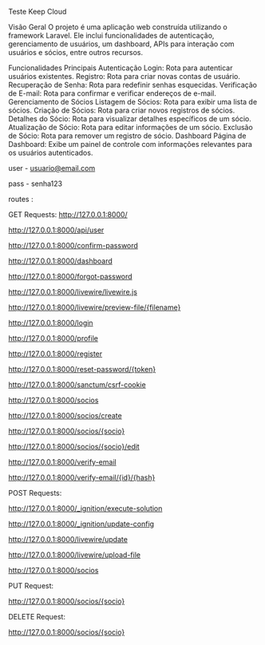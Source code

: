 Teste Keep Cloud

Visão Geral
O projeto é uma aplicação web construída utilizando o framework Laravel. Ele inclui funcionalidades de autenticação, gerenciamento de usuários, um dashboard, APIs para interação com usuários e sócios, entre outros recursos.

Funcionalidades Principais
Autenticação
Login: Rota para autenticar usuários existentes.
Registro: Rota para criar novas contas de usuário.
Recuperação de Senha: Rota para redefinir senhas esquecidas.
Verificação de E-mail: Rota para confirmar e verificar endereços de e-mail.
Gerenciamento de Sócios
Listagem de Sócios: Rota para exibir uma lista de sócios.
Criação de Sócios: Rota para criar novos registros de sócios.
Detalhes do Sócio: Rota para visualizar detalhes específicos de um sócio.
Atualização de Sócio: Rota para editar informações de um sócio.
Exclusão de Sócio: Rota para remover um registro de sócio.
Dashboard
Página de Dashboard: Exibe um painel de controle com informações relevantes para os usuários autenticados.

user - usuario@email.com

pass - senha123

routes : 

 GET Requests:
http://127.0.0.1:8000/

http://127.0.0.1:8000/api/user

http://127.0.0.1:8000/confirm-password

http://127.0.0.1:8000/dashboard

http://127.0.0.1:8000/forgot-password

http://127.0.0.1:8000/livewire/livewire.js

http://127.0.0.1:8000/livewire/preview-file/{filename}

http://127.0.0.1:8000/login

http://127.0.0.1:8000/profile

http://127.0.0.1:8000/register

http://127.0.0.1:8000/reset-password/{token}

http://127.0.0.1:8000/sanctum/csrf-cookie

http://127.0.0.1:8000/socios

http://127.0.0.1:8000/socios/create

http://127.0.0.1:8000/socios/{socio}

http://127.0.0.1:8000/socios/{socio}/edit

http://127.0.0.1:8000/verify-email

http://127.0.0.1:8000/verify-email/{id}/{hash}

POST Requests:

http://127.0.0.1:8000/_ignition/execute-solution

http://127.0.0.1:8000/_ignition/update-config

http://127.0.0.1:8000/livewire/update

http://127.0.0.1:8000/livewire/upload-file

http://127.0.0.1:8000/socios

PUT Request:

http://127.0.0.1:8000/socios/{socio}

DELETE Request:

http://127.0.0.1:8000/socios/{socio}


